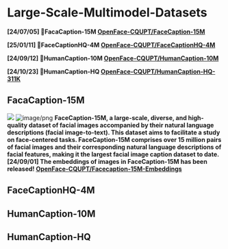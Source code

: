 # Large-Scale-Multimodel-Datasets

**[24/07/05] 🤗FacaCaption-15M [OpenFace-CQUPT/FaceCaption-15M](https://huggingface.co/datasets/OpenFace-CQUPT/FaceCaption-15M)**

**[25/01/11] 🤗FaceCaptionHQ-4M [OpenFace-CQUPT/FaceCaptionHQ-4M](https://huggingface.co/datasets/OpenFace-CQUPT/FaceCaptionHQ-4M)**

**[24/09/12] 🤗HumanCaption-10M [OpenFace-CQUPT/HumanCaption-10M](https://huggingface.co/datasets/OpenFace-CQUPT/HumanCaption-10M)**

**[24/10/23] 🤗HumanCaption-HQ [OpenFace-CQUPT/HumanCaption-HQ-311K](https://huggingface.co/datasets/OpenFace-CQUPT/HumanCaption-HQ-311K)**

## FacaCaption-15M
![](https://camo.githubusercontent.com/9f19143c491fa808f3867162e3fb5fb22f7a935a5bc564e1dcadb0cf82420f39/68747470733a2f2f696d672e797574616e676c692e6e65742f696d672f3230323430333138313030363938312e706e67)
![image/png](https://cdn-uploads.huggingface.co/production/uploads/64259db7d3e6fdf87e4792d0/ZG8-YO8kNbzl9JQUFTwu9.png)
**FaceCaption-15M, a large-scale, diverse, and high-quality dataset of facial images accompanied by their natural language descriptions (facial image-to-text). This dataset aims to facilitate a study on face-centered tasks. FaceCaption-15M comprises over 15 million pairs of facial images and their corresponding natural language descriptions of facial features, making it the largest facial image caption dataset to date.**  
**[24/09/01] The embeddings of images in FaceCaption-15M has been released! [OpenFace-CQUPT/Facecaption-15M-Embeddings](https://huggingface.co/datasets/OpenFace-CQUPT/Facecaption-15M-Embeddings)**

## FaceCaptionHQ-4M

## HumanCaption-10M

## HumanCaption-HQ
